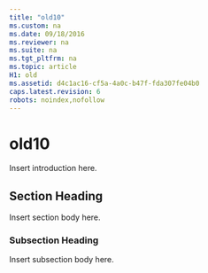 ```yaml
---
title: "old10"
ms.custom: na
ms.date: 09/18/2016
ms.reviewer: na
ms.suite: na
ms.tgt_pltfrm: na
ms.topic: article
H1: old
ms.assetid: d4c1ac16-cf5a-4a0c-b47f-fda307fe04b0
caps.latest.revision: 6
robots: noindex,nofollow
---
```

# old10
Insert introduction here.  
  
## Section Heading  
 Insert section body here.  
  
### Subsection Heading  
 Insert subsection body here.